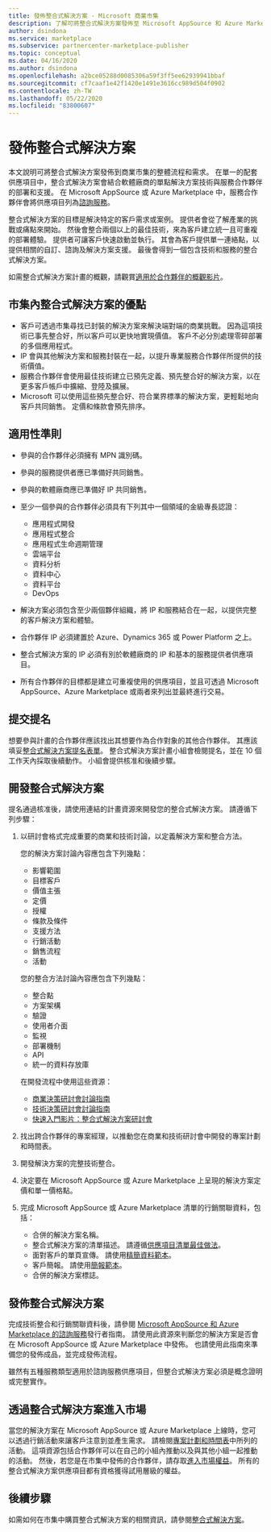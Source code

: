 ```yaml
---
title: 發佈整合式解決方案 - Microsoft 商業市集
description: 了解可將整合式解決方案發佈至 Microsoft AppSource 和 Azure Marketplace 的需求和步驟。
author: dsindona
ms.service: marketplace
ms.subservice: partnercenter-marketplace-publisher
ms.topic: conceptual
ms.date: 04/16/2020
ms.author: dsindona
ms.openlocfilehash: a2bce05288d0085306a59f3ff5ee62939941bbaf
ms.sourcegitcommit: cf7caaf1e42f1420e1491e3616cc989d504f0902
ms.contentlocale: zh-TW
ms.lasthandoff: 05/22/2020
ms.locfileid: "83800607"
---
```

# <a name="publish-an-integrated-solution"></a>發佈整合式解決方案

本文說明可將整合式解決方案發佈到商業市集的整體流程和需求。 在單一的配套供應項目中，整合式解決方案會結合軟體廠商的單點解決方案技術與服務合作夥伴的部署和支援。 在 Microsoft AppSource 或 Azure Marketplace 中，服務合作夥伴會將供應項目列為[諮詢服務](./consulting-services.md)。

整合式解決方案的目標是解決特定的客戶需求或案例。 提供者會從了解產業的挑戰或痛點來開始。 然後會整合兩個以上的最佳技術，來為客戶建立統一且可重複的部署體驗。 提供者可讓客戶快速啟動並執行。 其會為客戶提供單一連絡點，以提供相關的自訂、諮詢及解決方案支援。 最後會得到一個包含技術和服務的整合式解決方案。

如需整合式解決方案計畫的概觀，請觀賞[適用於合作夥伴的概觀影片](https://partner.microsoft.com/asset/detail/integrated-solutions-program-overview-for-partners-mp4)。

## <a name="benefits-of-integrated-solutions-in-the-marketplace"></a>市集內整合式解決方案的優點

* 客戶可透過市集尋找已封裝的解決方案來解決端對端的商業挑戰。 因為這項技術已事先整合好，所以客戶可以更快地實現價值。 客戶不必分別處理零碎部署的多個應用程式。
* IP 會與其他解決方案和服務封裝在一起，以提升專業服務合作夥伴所提供的技術價值。
* 服務合作夥伴會使用最佳技術建立已預先定義、預先整合好的解決方案，以在更多客戶帳戶中擴縮、登陸及擴展。
* Microsoft 可以使用這些預先整合好、符合業界標準的解決方案，更輕鬆地向客戶共同銷售。 定價和條款會預先排序。

## <a name="eligibility-criteria"></a>適用性準則

* 參與的合作夥伴必須擁有 MPN 識別碼。
* 參與的服務提供者應已準備好共同銷售。
* 參與的軟體廠商應已準備好 IP 共同銷售。
* 至少一個參與的合作夥伴必須具有下列其中一個領域的金級專長認證：

    * 應用程式開發
    * 應用程式整合
    * 應用程式生命週期管理
    * 雲端平台
    * 資料分析
    * 資料中心
    * 資料平台
    * DevOps

* 解決方案必須包含至少兩個夥伴組織，將 IP 和服務結合在一起，以提供完整的客戶解決方案和體驗。
* 合作夥伴 IP 必須建置於 Azure、Dynamics 365 或 Power Platform 之上。
* 整合式解決方案的 IP 必須有別於軟體廠商的 IP 和基本的服務提供者供應項目。
* 所有合作夥伴的目標都是建立可重複使用的供應項目，並且可透過 Microsoft AppSource、Azure Marketplace 或兩者來列出並最終進行交易。

## <a name="submit-a-nomination"></a>提交提名

想要參與計畫的合作夥伴應該找出其想要作為合作對象的其他合作夥伴。 其應該填妥[整合式解決方案提名表單](https://aka.ms/AA5qicu)。 整合式解決方案計畫小組會檢閱提名，並在 10 個工作天內採取後續動作。 小組會提供核准和後續步驟。

## <a name="develop-an-integrated-solution"></a>開發整合式解決方案

提名通過核准後，請使用連結的計畫資源來開發您的整合式解決方案。 請遵循下列步驟：

1. 以研討會格式完成重要的商業和技術討論，以定義解決方案和整合方法。

    您的解決方案討論內容應包含下列幾點：
    * 影響範圍
    * 目標客戶
    * 價值主張
    * 定價
    * 授權
    * 條款及條件
    * 支援方法
    * 行銷活動
    * 銷售流程
    * 活動

    您的整合方法討論內容應包含下列幾點：
    * 整合點
    * 方案架構
    * 驗證
    * 使用者介面
    * 監視
    * 部署機制
    * API
    * 統一的資料存放庫

    在開發流程中使用這些資源：

    * [商業決策研討會討論指南](https://aka.ms/AA5qicx)
    * [技術決策研討會討論指南](https://aka.ms/AA5qid1)
    * [快速入門影片：整合式解決方案研討會](https://partner.microsoft.com/asset/detail/integrated-solutions-workshop-quickstart-guide-mp4)

1. 找出跨合作夥伴的專案經理，以推動您在商業和技術研討會中開發的專案計劃和時間表。

1. 開發解決方案的完整技術整合。

1. 決定要在 Microsoft AppSource 或 Azure Marketplace 上呈現的解決方案定價和單一價格點。

1. 完成 Microsoft AppSource 或 Azure Marketplace 清單的行銷關聯資料，包括：

    * 合併的解決方案名稱。
    * 整合式解決方案的清單描述。 請遵循[供應項目清單最佳做法](./gtm-offer-listing-best-practices.md)。
    * 面對客戶的單頁宣傳。 請使用[精簡資料範本](https://aka.ms/AA5s08a)。
    * 客戶簡報。 請使用[簡報範本](https://aka.ms/AA5s7ql)。
    * 合併的解決方案標誌。

## <a name="publish-your-integrated-solution"></a>發佈整合式解決方案

完成技術整合和行銷關聯資料後，請參閱 [Microsoft AppSource 和 Azure Marketplace 的諮詢服務](./consulting-services.md)發行者指南。 請使用此資源來判斷您的解決方案是否會在 Microsoft AppSource 或 Azure Marketplace 中發佈。 也請使用此指南來準備您的發佈成品，並完成發佈流程。

雖然有五種服務類型適用於諮詢服務供應項目，但整合式解決方案必須是概念證明或完整實作。

## <a name="go-to-market-with-your-integrated-solution"></a>透過整合式解決方案進入市場

當您的解決方案在 Microsoft AppSource 或 Azure Marketplace 上線時，您可以透過行銷活動來讓客戶注意到並產生需求。 請檢閱[專案計劃和時間表](https://aka.ms/AA5qiuc)中所列的活動。 這項資源包括合作夥伴可以在自己的小組內推動以及與其他小組一起推動的活動。 然後，若您是在市集中發佈的合作夥伴，請存取[進入市場權益](./gtm-your-marketplace-benefits.md#list-trial-and-consulting-benefits)。 所有的整合式解決方案供應項目都有資格獲得試用層級的權益。

## <a name="next-steps"></a>後續步驟

如需如何在市集中購買整合式解決方案的相關資訊，請參閱[整合式解決方案](./integrated-solutions.md)。
